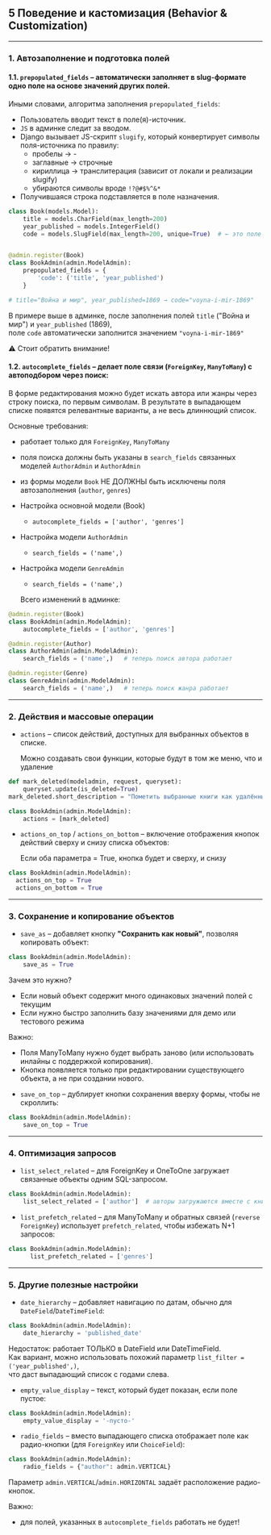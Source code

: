 ## 5 Поведение и кастомизация (Behavior & Customization)

---

### 1. Автозаполнение и подготовка полей

#### 1.1. `prepopulated_fields` – автоматически заполняет в slug-формате одно поле на основе значений других полей.

Иными словами, алгоритма заполнения `prepopulated_fields`:
- Пользователь вводит текст в поле(я)-источник.
- `JS` в админке следит за вводом.
- Django вызывает JS-скрипт `slugify`, который конвертирует символы поля-источника по правилу:
  - пробелы → -
  - заглавные → строчные
  - кириллица → транслитерация (зависит от локали и реализации slugify)
  - убираются символы вроде `!?@#$%^&*`
- Получившаяся строка подставляется в поле назначения.

```python
class Book(models.Model):
    title = models.CharField(max_length=200)
    year_published = models.IntegerField()
    code = models.SlugField(max_length=200, unique=True)  # ← это поле


@admin.register(Book)
class BookAdmin(admin.ModelAdmin):
    prepopulated_fields = {
        'code': ('title', 'year_published')
    }

# title="Война и мир", year_published=1869 → code="voyna-i-mir-1869"
```

В примере выше в админке, после заполнения полей `title` ("Война и мир") и `year_published` (1869),  
поле `code` автоматически заполнится значением `"voyna-i-mir-1869"`

⚠️ Стоит обратить внимание!
#### 1.2. `autocomplete_fields` – делает поле связи (`ForeignKey`, `ManyToMany`) с автоподбором через поиск:

  В форме редактирования можно будет искать автора или жанры через строку поиска, по первым символам.
  В результате в выпадающем списке появятся релевантные варианты, а не весь длиннющий список.

  Основные требования:
  - работает только для `ForeignKey`, `ManyToMany` 
  - поля поиска должны быть указаны в `search_fields` связанных моделей `AuthorAdmin` и `AuthorAdmin`
  - из формы модели `Book` НЕ ДОЛЖНЫ быть исключены поля автозаполнения (`author`, `genres`)


- Настройка основной модели (Book)
  * `autocomplete_fields = ['author', 'genres']`

- Настройка модели `AuthorAdmin` 
  * ` search_fields = ('name',) `

- Настройка модели `GenreAdmin`
  * `search_fields = ('name',)` 

  Всего изменений в админке:

```python
@admin.register(Book)
class BookAdmin(admin.ModelAdmin):
    autocomplete_fields = ['author', 'genres']

@admin.register(Author)
class AuthorAdmin(admin.ModelAdmin):
    search_fields = ('name',)   # теперь поиск автора работает

@admin.register(Genre)
class GenreAdmin(admin.ModelAdmin):
    search_fields = ('name',)   # теперь поиск жанра работает
```

---

### 2. Действия и массовые операции

* `actions` – список действий, доступных для выбранных объектов в списке.  

  Можно создавать свои функции, которые будут в том же меню, что и удаление

```python
def mark_deleted(modeladmin, request, queryset):
    queryset.update(is_deleted=True)
mark_deleted.short_description = "Пометить выбранные книги как удалённые"

class BookAdmin(admin.ModelAdmin):
    actions = [mark_deleted]
```

* `actions_on_top` / `actions_on_bottom` – включение отображения кнопок действий сверху и снизу списка объектов:

  Если оба параметра = True, кнопка будет и сверху, и снизу
```python
class BookAdmin(admin.ModelAdmin):
  actions_on_top = True
  actions_on_bottom = True
```

---

### 3. Сохранение и копирование объектов

* `save_as` – добавляет кнопку **"Сохранить как новый"**, позволяя копировать объект:

```python
class BookAdmin(admin.ModelAdmin):
    save_as = True
```
Зачем это нужно?  
- Если новый объект содержит много одинаковых значений полей с текущим
- Если нужно быстро заполнить базу значениями для демо или тестового режима

Важно:
- Поля ManyToMany нужно будет выбрать заново (или использовать инлайны с поддержкой копирования).
- Кнопка появляется только при редактировании существующего объекта, а не при создании нового.

* `save_on_top` – дублирует кнопки сохранения вверху формы, чтобы не скроллить:

```python
class BookAdmin(admin.ModelAdmin):
    save_on_top = True
```

---

### 4. Оптимизация запросов

* `list_select_related` – для ForeignKey и OneToOne загружает связанные объекты одним SQL-запросом.

```python
class BookAdmin(admin.ModelAdmin):
    list_select_related = ['author']  # авторы загружаются вместе с книгами
```

* `list_prefetch_related` – для ManyToMany и обратных связей (`reverse ForeignKey`) использует `prefetch_related`, чтобы избежать N+1 запросов:

```python
class BookAdmin(admin.ModelAdmin):
      list_prefetch_related = ['genres']
```

---

### 5. Другие полезные настройки

* `date_hierarchy` – добавляет навигацию по датам, обычно для `DateField`/`DateTimeField`:

```python
class BookAdmin(admin.ModelAdmin):
    date_hierarchy = 'published_date'
```

Недостаток: работает ТОЛЬКО в DateField или DateTimeField.  
Как вариант, можно использовать похожий параметр `list_filter = ('year_published',)`,  
что даст выпадающий список с годами слева.

* `empty_value_display` – текст, который будет показан, если поле пустое:

```python
class BookAdmin(admin.ModelAdmin):
    empty_value_display = '-пусто-'
```

* `radio_fields` – вместо выпадающего списка отображает поле как радио-кнопки (для `ForeignKey` или `ChoiceField`):

```python
class BookAdmin(admin.ModelAdmin):
    radio_fields = {"author": admin.VERTICAL}
```

Параметр `admin.VERTICAL`/`admin.HORIZONTAL` задаёт расположение радио-кнопок.

Важно:
- для полей, указанных в `autocomplete_fields` работать не будет!
